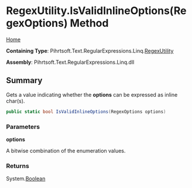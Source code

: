 # RegexUtility\.IsValidInlineOptions\(RegexOptions\) Method

[Home](../../../../../../README.md)

**Containing Type**: Pihrtsoft\.Text\.RegularExpressions\.Linq\.[RegexUtility](../README.md)

**Assembly**: Pihrtsoft\.Text\.RegularExpressions\.Linq\.dll

## Summary

Gets a value indicating whether the **options** can be expressed as inline char\(s\)\.

```csharp
public static bool IsValidInlineOptions(RegexOptions options)
```

### Parameters

**options**

A bitwise combination of the enumeration values\.

### Returns

System\.[Boolean](https://docs.microsoft.com/en-us/dotnet/api/system.boolean)

